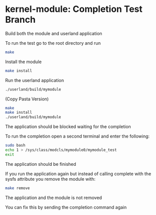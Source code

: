 # kernel-module: Completion Test Branch


Build both the module and userland application

To run the test go to the root directory and run
```bash
make
```

Install the module
```bash
make install
```

Run the userland application

```bash
./userland/build/mymodule
```

(Copy Pasta Version)
```bash
make
make install
./userland/build/mymodule
```

The application should be blocked waiting for the completion

To run the completion open a second terminal and enter the following:

```bash
sudo bash
echo 1 > /sys/class/modcls/mymodule0/mymodule_test
exit
```

The application should be finished


If you run the application again but instead of calling complete with the sysfs attribute you remove the module with:

```bash
make remove
```

The application and the module is not removed


You can fix this by sending the completion command again






